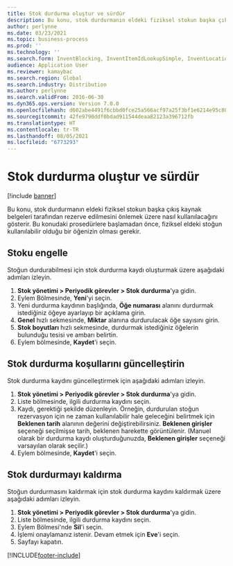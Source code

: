 ```yaml
---
title: Stok durdurma oluştur ve sürdür
description: Bu konu, stok durdurmanın eldeki fiziksel stokun başka çıkış kaynak belgeleri tarafından rezerve edilmesini önlemek üzere nasıl kullanılacağını gösterir.
author: perlynne
ms.date: 03/23/2021
ms.topic: business-process
ms.prod: ''
ms.technology: ''
ms.search.form: InventBlocking, InventItemIdLookupSimple, InventLocationIdLookup
audience: Application User
ms.reviewer: kamaybac
ms.search.region: Global
ms.search.industry: Distribution
ms.author: perlynne
ms.search.validFrom: 2016-06-30
ms.dyn365.ops.version: Version 7.0.0
ms.openlocfilehash: d602abe4491f6cbbd0fce25a566acf97a25f3bf1e6214e95c80fda2638d14dde
ms.sourcegitcommit: 42fe9790ddf0bdad911544deaa82123a396712fb
ms.translationtype: HT
ms.contentlocale: tr-TR
ms.lasthandoff: 08/05/2021
ms.locfileid: "6773293"
---
```

# <a name="create-and-maintain-an-inventory-blocking"></a>Stok durdurma oluştur ve sürdür

[!include [banner](../../includes/banner.md)]

Bu konu, stok durdurmanın eldeki fiziksel stokun başka çıkış kaynak belgeleri tarafından rezerve edilmesini önlemek üzere nasıl kullanılacağını gösterir. Bu konudaki prosedürlere başlamadan önce, fiziksel eldeki stoğun kullanılabilir olduğu bir öğenizin olması gerekir.

## <a name="block-inventory"></a>Stoku engelle

Stoğun durdurabilmesi için stok durdurma kaydı oluşturmak üzere aşağıdaki adımları izleyin.

1. **Stok yönetimi \> Periyodik görevler \> Stok durdurma**'ya gidin.
1. Eylem Bölmesinde, **Yeni**'yi seçin.
1. Yeni durdurma kaydının başlığında, **Öğe numarası** alanını durdurmak istediğiniz öğeye ayarlayıp bir açıklama girin.
1. **Genel** hızlı sekmesinde, **Miktar** alanına durdurulacak öğe sayısını girin.
1. **Stok boyutları** hızlı sekmesinde, durdurmak istediğiniz öğelerin bulunduğu tesisi ve ambarı belirtin.
1. Eylem bölmesinde, **Kaydet**'i seçin.

## <a name="update-the-conditions-of-the-inventory-blocking"></a>Stok durdurma koşullarını güncelleştirin

Stok durdurma kaydını güncelleştirmek için aşağıdaki adımları izleyin.

1. **Stok yönetimi \> Periyodik görevler \> Stok durdurma**'ya gidin.
1. Liste bölmesinde, ilgili durdurma kaydını seçin.
1. Kaydı, gerektiği şekilde düzenleyin. Örneğin, durdurulan stoğun rezervasyon için ne zaman kullanılabilir hale geleceğini belirtmek için **Beklenen tarih** alanının değerini değiştirebilirsiniz. **Beklenen girişler** seçeneği seçilmişse tarih, beklenen harekette görüntülenir. (Manuel olarak bir durdurma kaydı oluşturduğunuzda, **Beklenen girişler** seçeneği varsayılan olarak seçilir.)
1. Eylem bölmesinde, **Kaydet**'i seçin.

## <a name="unblock-inventory"></a>Stok durdurmayı kaldırma

Stoğun durdurmasını kaldırmak için stok durdurma kaydını kaldırmak üzere aşağıdaki adımları izleyin.

1. **Stok yönetimi \> Periyodik görevler \> Stok durdurma**'ya gidin.
1. Liste bölmesinde, ilgili durdurma kaydını seçin.
1. Eylem Bölmesi'nde **Sil**'i seçin.
1. İşlemi onaylamanız istenir. Devam etmek için **Eve**'i seçin.
1. Sayfayı kapatın.

[!INCLUDE[footer-include](../../../includes/footer-banner.md)]
